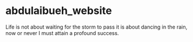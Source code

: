 # abdulaibueh_website
Life is not about waiting for the storm to pass it is about dancing in the rain,  now or never I must attain a profound success. 
